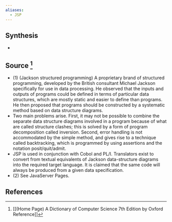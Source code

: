 ```yaml
---
aliases:
  - JSP
---
```

## Synthesis
- 
## Source [^1]
- (1) (Jackson structured programming) A proprietary brand of structured programming, developed by the British consultant Michael Jackson specifically for use in data processing. He observed that the inputs and outputs of programs could be defined in terms of particular data structures, which are mostly static and easier to define than programs. He then proposed that programs should be constructed by a systematic method based on data structure diagrams.
- Two main problems arise. First, it may not be possible to combine the separate data structure diagrams involved in a program because of what are called structure clashes; this is solved by a form of program decomposition called inversion. Second, error handling is not accommodated by the simple method, and gives rise to a technique called backtracking, which is programmed by using assertions and the notation posit/quit/admit.
- JSP is used in conjunction with Cobol and PL/I. Translators exist to convert from textual equivalents of Jackson data-structure diagrams into the required target language. It is claimed that the same code will always be produced from a given data specification. 
- (2) See JavaServer Pages.
## References

[^1]: [[(Home Page) A Dictionary of Computer Science 7th Edition by Oxford Reference]]